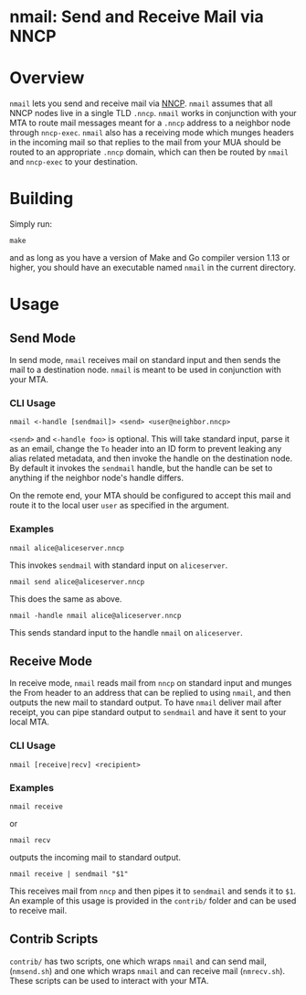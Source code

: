 nmail: Send and Receive Mail via NNCP
=====

# Overview
`nmail` lets you send and receive mail via
[NNCP](http://www.nncpgo.org/). `nmail` assumes that all NNCP nodes
live in a single TLD `.nncp`. `nmail` works in conjunction with your
MTA to route mail messages meant for a `.nncp` address to a neighbor
node through `nncp-exec`. `nmail` also has a receiving mode which
munges headers in the incoming mail so that replies to the mail from
your MUA should be routed to an appropriate `.nncp` domain, which
can then be routed by `nmail` and `nncp-exec` to your destination.

# Building
Simply run:
```
make
```

and as long as you have a version of Make and Go compiler version 1.13
or higher, you should have an executable named `nmail` in the current
directory.

# Usage
## Send Mode
In send mode, `nmail` receives mail on standard input and then sends
the mail to a destination node. `nmail` is meant to be used in
conjunction with your MTA.

### CLI Usage
```
nmail <-handle [sendmail]> <send> <user@neighbor.nncp>
```

`<send>` and `<-handle foo>` is optional. This will take standard
input, parse it as an email, change the `To` header into an ID form to
prevent leaking any alias related metadata, and then invoke the handle
on the destination node. By default it invokes the `sendmail` handle,
but the handle can be set to anything if the neighbor node's handle
differs.

On the remote end, your MTA should be configured to accept this mail
and route it to the local user `user` as specified in the argument.

### Examples
```
nmail alice@aliceserver.nncp
```

This invokes `sendmail` with standard input on `aliceserver`.

```
nmail send alice@aliceserver.nncp
```

This does the same as above.


```
nmail -handle nmail alice@aliceserver.nncp
```

This sends standard input to the handle `nmail` on `aliceserver`.

## Receive Mode
In receive mode, `nmail` reads mail from `nncp` on standard input and
munges the From header to an address that can be replied to using
`nmail`, and then outputs the new mail to standard output. To have
`nmail` deliver mail after receipt, you can pipe standard output to
`sendmail` and have it sent to your local MTA.

### CLI Usage
```
nmail [receive|recv] <recipient>
```

### Examples
```
nmail receive
```

or

```
nmail recv
```

outputs the incoming mail to standard output.

```
nmail receive | sendmail "$1"
```

This receives mail from `nncp` and then pipes it to `sendmail` and
sends it to `$1`. An example of this usage is provided in the
`contrib/` folder and can be used to receive mail.

## Contrib Scripts
`contrib/` has two scripts, one which wraps `nmail` and can send mail,
(`nmsend.sh`) and one which wraps `nmail` and can receive mail
(`nmrecv.sh`). These scripts can be used to interact with your MTA.
